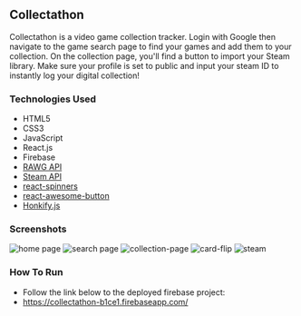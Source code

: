## Collectathon

Collectathon is a video game collection tracker. Login with Google then navigate to the game search page to find your games and add them to your collection. On the collection page, you'll find a button to import your Steam library. Make sure your profile is set to public and input your steam ID to instantly log your digital collection!

### Technologies Used

* HTML5
* CSS3
* JavaScript
* React.js
* Firebase
* [RAWG API](https://rawg.io/apidocs)
* [Steam API](https://steamcommunity.com/dev)
* [react-spinners](https://www.npmjs.com/package/react-spinners)
* [react-awesome-button](https://github.com/rcaferati/react-awesome-button)
* [Honkify.js](https://honkify.netlify.com/)

### Screenshots
![home page]()
![search page]()
![collection-page]()
![card-flip]()
![steam]()

### How To Run

* Follow the link below to the deployed firebase project:
* https://collectathon-b1ce1.firebaseapp.com/


